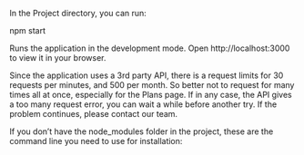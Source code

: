 In the Project directory, you can run:

npm start

Runs the application in the development mode.
Open http://localhost:3000 to view it in your browser.

Since the application uses a 3rd party API, there is a request limits for 30 requests per minutes, and 500 per month. So better not to request for many times all at once, especially for the Plans page. If in any case, the API gives a too many request error, you can wait a while before another try. If the problem continues, please contact our team.

If you don’t have the node_modules folder in the project, these are the command line you need to use for installation:


